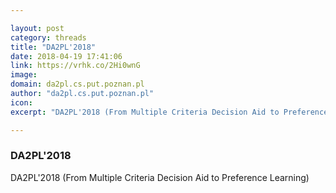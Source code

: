 ```yaml
---

layout: post
category: threads
title: "DA2PL'2018"
date: 2018-04-19 17:41:06
link: https://vrhk.co/2Hi0wnG
image: 
domain: da2pl.cs.put.poznan.pl
author: "da2pl.cs.put.poznan.pl"
icon: 
excerpt: "DA2PL'2018 (From Multiple Criteria Decision Aid to Preference Learning)"

---
```


### DA2PL'2018

DA2PL'2018 (From Multiple Criteria Decision Aid to Preference Learning)